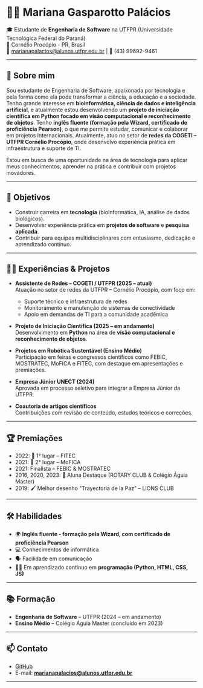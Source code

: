 # 👩‍💻 Mariana Gasparotto Palácios

🎓 Estudante de **Engenharia de Software** na UTFPR (Universidade Tecnológica Federal do Paraná)  
📍 Cornélio Procópio - PR, Brasil  
📧 marianapalacios@alunos.utfpr.edu.br | 📱 (43) 99692-9461  

---

## 🚀 Sobre mim
Sou estudante de Engenharia de Software, apaixonada por tecnologia e pela forma como ela pode transformar a ciência, a educação e a sociedade. Tenho grande interesse em **bioinformática, ciência de dados e inteligência artificial**, e atualmente estou desenvolvendo um **projeto de iniciação científica em Python focado em visão computacional e reconhecimento de objetos**. Tenho **inglês fluente (formação pela Wizard, certificado de proficiência Pearson)**, o que me permite estudar, comunicar e colaborar em projetos internacionais. Atualmente, atuo no setor de **redes da COGETI – UTFPR Cornélio Procópio**, onde desenvolvo experiência prática em infraestrutura e suporte de TI.

Estou em busca de uma oportunidade na área de tecnologia para aplicar meus conhecimentos, aprender na prática e contribuir com projetos inovadores.

---

## 🎯 Objetivos
- Construir carreira em **tecnologia** (bioinformática, IA, análise de dados biológicos).  
- Desenvolver experiência prática em **projetos de software** e **pesquisa aplicada**.  
- Contribuir para equipes multidisciplinares com entusiasmo, dedicação e aprendizado contínuo.  

---

## 🧑‍🔬 Experiências & Projetos
- **Assistente de Redes – COGETI / UTFPR (2025 – atual)**  
  Atuação no setor de redes da UTFPR – Cornélio Procópio, com foco em:  
  - Suporte técnico e infraestrutura de redes  
  - Monitoramento e manutenção de sistemas de conectividade  
  - Apoio em demandas de TI para a comunidade acadêmica

- **Projeto de Iniciação Científica (2025 – em andamento)**  
  Desenvolvimento em **Python** na área de **visão computacional e reconhecimento de objetos**.  

- **Projetos em Robótica Sustentável (Ensino Médio)**  
  Participação em feiras e congressos científicos como FEBIC, MOSTRATEC, MoFICA e FITEC, com destaque em apresentações e premiações.  

- **Empresa Júnior UNECT (2024)**  
  Aprovada em processo seletivo para integrar a Empresa Júnior da UTFPR.  

- **Coautoria de artigos científicos**  
  Contribuições com revisão de conteúdo, estudos teóricos e correções.  

---

## 🏆 Premiações
- 2022: 🥇 1° lugar – FITEC  
- 2021: 🥈 2° lugar – MoFICA  
- 2021: Finalista – FEBIC & MOSTRATEC  
- 2016, 2020, 2023: 🏅 Aluna Destaque (ROTARY CLUB & Colégio Águia Master)  
- 2019: 🖌️ Melhor desenho "Trayectoria de la Paz" – LIONS CLUB  

---

## 🛠️ Habilidades
- 🌍 **Inglês fluente - formação pela Wizard, com certificado de proficiência Pearson**  
- 💻 Conhecimentos de informática  
- 🗣️ Facilidade em comunicação  
- 👩‍💻 Em aprendizado contínuo em **programação (Python, HTML, CSS, JS)**  

---

## 📚 Formação
- **Engenharia de Software** – UTFPR (2024 – em andamento)  
- **Ensino Médio** – Colégio Águia Master (concluído em 2023)  

---

## 📫 Contato
- [GitHub](https://github.com/marianagpalacios)
- E-mail: **marianapalacios@alunos.utfpr.edu.br**  

---
